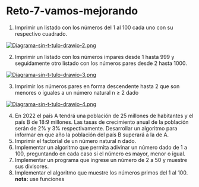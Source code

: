 # Reto-7-vamos-mejorando


1. Imprimir un listado con los números del 1 al 100 cada uno con su respectivo cuadrado.

[![Diagrama-sin-t-tulo-drawio-2.png](https://i.postimg.cc/SRFGxzrv/Diagrama-sin-t-tulo-drawio-2.png)](https://postimg.cc/dk6CW3g2)


2.  Imprimir un listado con los números impares desde 1 hasta 999 y seguidamente otro listado con los números pares desde 2 hasta 1000.

[![Diagrama-sin-t-tulo-drawio-3.png](https://i.postimg.cc/tJvCzFMr/Diagrama-sin-t-tulo-drawio-3.png)](https://postimg.cc/y39H13B9)

3.  Imprimir los números pares en forma descendente hasta 2 que son menores o iguales a un número natural n ≥ 2 dado

[![Diagrama-sin-t-tulo-drawio-4.png](https://i.postimg.cc/fyy5Fh8w/Diagrama-sin-t-tulo-drawio-4.png)](https://postimg.cc/PvGmp0Gc)

4. En 2022 el país A tendrá una población de 25 millones de habitantes y el país B de 18:9 millones. Las tasas de crecimiento anual de la población serán de 2% y 3% respectivamente. Desarrollar un algoritmo para informar en que año la población del país B superará a
la de A.
5. Imprimir el factorial de un número natural n dado.
6. Implementar un algoritmo que permita adivinar un número dado de 1 a 100, preguntando en cada caso si el número es mayor, menor o igual.
7. Implementar un programa que ingrese un número de 2 a 50 y muestre sus divisores.
8. Implementar el algoritmo que muestre los números primos del 1 al 100. **nota:** use funciones

